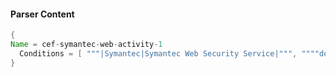 #### Parser Content
```Java
{
Name = cef-symantec-web-activity-1
  Conditions = [ """|Symantec|Symantec Web Security Service|""", """"device_time":""" ]
}
```